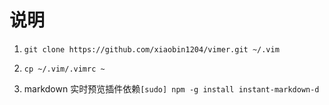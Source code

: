 # 说明

1. `git clone https://github.com/xiaobin1204/vimer.git ~/.vim`

2. `cp ~/.vim/.vimrc ~`

3. markdown 实时预览插件依赖`[sudo] npm -g install instant-markdown-d`
